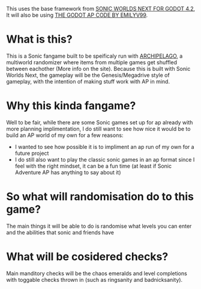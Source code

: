 This uses the base framework from [SONIC WORLDS NEXT FOR GODOT 4.2](https://github.com/Techokami/SonicWorldsNext), It will also be using [THE GODOT AP CODE BY EMILYV99](https://github.com/EmilyV99/GodotAP).

# What is this?
This is a Sonic fangame built to be speificaly run with [ARCHIPELAGO](https://archipelago.gg), a multiworld randomizer where items from multiple games get shuffled between eachother (More info on the site).
Because this is built with Sonic Worlds Next, the gameplay will be the Genesis/Megadrive style of gameplay, with the intention of making stuff work with AP in mind.

# Why this kinda fangame?
Well to be fair, while there are some Sonic games set up for ap already with more planning implimentation, I do still want to see how nice it would be to build an AP world of my own for a few reasons:
- I wanted to see how possible it is to impliment an ap run of my own for a future project
- I do still also want to play the classic sonic games in an ap format since I feel with the right mindset, it can be a fun time (at least if Sonic Adventure AP has anything to say about it)

# So what will randomisation do to this game?
The main things it will be able to do is randomise what levels you can enter and the abilities that sonic and friends have

# What will be cosidered checks?
Main manditory checks will be the chaos emeralds and level completions with toggable checks thrown in (such as ringsanity and badnicksanity).
